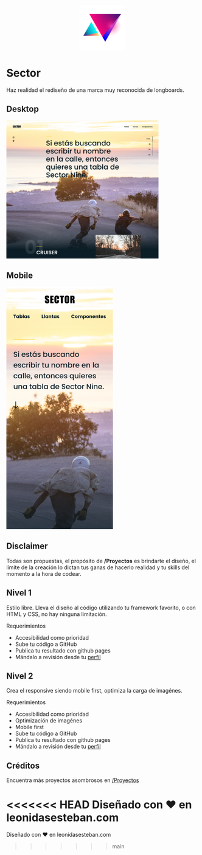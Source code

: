 <div align="center">
<img width="120px"  src="https://raw.githubusercontent.com/no-te-rindas/logo/main/Logo/LeonidasEsteban-destello-envolvente-cuadrada.png" />
</div>

# Sector

Haz realidad el rediseño de una marca muy reconocida de longboards.

## Desktop

<img width="400px"  src="https://github.com/no-te-rindas/imagenes/blob/main/Readmes/sector/sector-desktop.png?raw=true" />

## Mobile

<img width="280px"  src="https://github.com/no-te-rindas/imagenes/blob/main/Readmes/sector/sector-mobile.png?raw=true" />

## Disclaimer

Todas son propuestas, el propósito de **/Proyectos** es brindarte el diseño, el límite de la creación lo dictan tus ganas de hacerlo realidad y tu skills del momento a la hora de codear.

## Nivel 1

Estilo libre. Lleva el diseño al código utilizando tu framework favorito, o con HTML y CSS, no hay ninguna limitación.

Requerimientos

- Accesibilidad como prioridad
- Sube tu código a GitHub
- Publica tu resultado con github pages
- Mándalo a revisión desde tu [perfil](https://leonidasesteban.com/estudiante)

## Nivel 2

Crea el responsive siendo mobile first, optimiza la carga de imagénes.

Requerimientos

- Accesibilidad como prioridad
- Optimización de imagénes
- Mobile first
- Sube tu código a GitHub
- Publica tu resultado con github pages
- Mándalo a revisión desde tu [perfil](https://leonidasesteban.com/estudiante)

## Créditos

Encuentra más proyectos asombrosos en [/Proyectos](https://leonidasesteban.com/proyectos)

<<<<<<< HEAD
Diseñado con ♥️ en leonidasesteban.com
=======
Diseñado con ♥️ en leonidasesteban.com
>>>>>>> main

